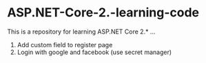 # ASP.NET-Core-2.-learning-code
This is a repository for learning ASP.NET Core 2.* ...

1. Add custom field to register page
2. Login with google and facebook (use secret manager)
